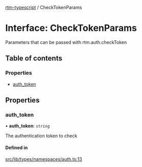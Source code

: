 [rtm-typescript](../README.md) / CheckTokenParams

# Interface: CheckTokenParams

Parameters that can be passed with rtm.auth.checkToken

## Table of contents

### Properties

- [auth\_token](CheckTokenParams.md#auth_token)

## Properties

### auth\_token

• **auth\_token**: `string`

The authentication token to check

#### Defined in

[src/lib/types/namespaces/auth.ts:13](https://github.com/benwainwright/rtm-typescript/blob/566fc76/src/lib/types/namespaces/auth.ts#L13)
